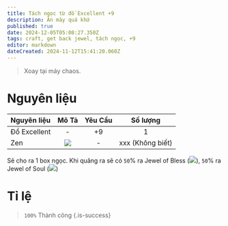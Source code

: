 ```yaml
---
title: Tách ngọc từ đồ Excellent +9
description: Ăn mày quá khứ
published: true
date: 2024-12-05T05:08:27.350Z
tags: craft, get back jewel, tách ngọc, +9
editor: markdown
dateCreated: 2024-11-12T15:41:20.060Z
---
```


> Xoay tại máy chaos.

# Nguyên liệu

| Nguyên liệu | Mô Tả | Yêu Cầu | Số lượng |
|:------------|:----:|:--------:|:---------:|
| Đồ Excellent | - | +9 | 1 |
| Zen | ![](https://mu0rs.com/item_images/14/15.gif) | - | xxx (Không biết) |


Sẽ cho ra 1 box ngọc. Khi quăng ra sẽ có `50`% ra Jewel of Bless (![](https://mu0rs.com/item_images/14/13.gif)), `50`% ra Jewel of Soul (![](https://mu0rs.com/item_images/14/14.gif))

# Tỉ lệ

> `100%` Thành công
{.is-success}